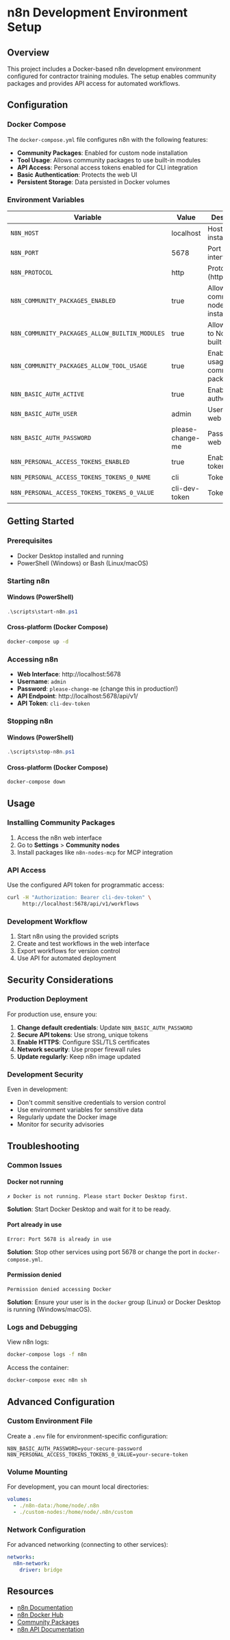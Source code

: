 # n8n Development Environment Setup

## Overview

This project includes a Docker-based n8n development environment configured for contractor training modules. The setup enables community packages and provides API access for automated workflows.

## Configuration

### Docker Compose

The `docker-compose.yml` file configures n8n with the following features:

- **Community Packages**: Enabled for custom node installation
- **Tool Usage**: Allows community packages to use built-in modules
- **API Access**: Personal access tokens enabled for CLI integration
- **Basic Authentication**: Protects the web UI
- **Persistent Storage**: Data persisted in Docker volumes

### Environment Variables

| Variable | Value | Description |
|----------|--------|-------------|
| `N8N_HOST` | localhost | Host for n8n instance |
| `N8N_PORT` | 5678 | Port for web interface |
| `N8N_PROTOCOL` | http | Protocol (http/https) |
| `N8N_COMMUNITY_PACKAGES_ENABLED` | true | Allow community node installation |
| `N8N_COMMUNITY_PACKAGES_ALLOW_BUILTIN_MODULES` | true | Allow access to Node.js built-ins |
| `N8N_COMMUNITY_PACKAGES_ALLOW_TOOL_USAGE` | true | Enable tool usage in community packages |
| `N8N_BASIC_AUTH_ACTIVE` | true | Enable basic authentication |
| `N8N_BASIC_AUTH_USER` | admin | Username for web UI |
| `N8N_BASIC_AUTH_PASSWORD` | please-change-me | Password for web UI |
| `N8N_PERSONAL_ACCESS_TOKENS_ENABLED` | true | Enable API tokens |
| `N8N_PERSONAL_ACCESS_TOKENS_TOKENS_0_NAME` | cli | Token name |
| `N8N_PERSONAL_ACCESS_TOKENS_TOKENS_0_VALUE` | cli-dev-token | Token value |

## Getting Started

### Prerequisites

- Docker Desktop installed and running
- PowerShell (Windows) or Bash (Linux/macOS)

### Starting n8n

#### Windows (PowerShell)
```powershell
.\scripts\start-n8n.ps1
```

#### Cross-platform (Docker Compose)
```bash
docker-compose up -d
```

### Accessing n8n

- **Web Interface**: http://localhost:5678
- **Username**: `admin`
- **Password**: `please-change-me` (change this in production!)
- **API Endpoint**: http://localhost:5678/api/v1/
- **API Token**: `cli-dev-token`

### Stopping n8n

#### Windows (PowerShell)
```powershell
.\scripts\stop-n8n.ps1
```

#### Cross-platform (Docker Compose)
```bash
docker-compose down
```

## Usage

### Installing Community Packages

1. Access the n8n web interface
2. Go to **Settings** > **Community nodes**
3. Install packages like `n8n-nodes-mcp` for MCP integration

### API Access

Use the configured API token for programmatic access:

```bash
curl -H "Authorization: Bearer cli-dev-token" \
     http://localhost:5678/api/v1/workflows
```

### Development Workflow

1. Start n8n using the provided scripts
2. Create and test workflows in the web interface
3. Export workflows for version control
4. Use API for automated deployment

## Security Considerations

### Production Deployment

For production use, ensure you:

1. **Change default credentials**: Update `N8N_BASIC_AUTH_PASSWORD`
2. **Secure API tokens**: Use strong, unique tokens
3. **Enable HTTPS**: Configure SSL/TLS certificates
4. **Network security**: Use proper firewall rules
5. **Update regularly**: Keep n8n image updated

### Development Security

Even in development:

- Don't commit sensitive credentials to version control
- Use environment variables for sensitive data
- Regularly update the Docker image
- Monitor for security advisories

## Troubleshooting

### Common Issues

#### Docker not running
```
✗ Docker is not running. Please start Docker Desktop first.
```
**Solution**: Start Docker Desktop and wait for it to be ready.

#### Port already in use
```
Error: Port 5678 is already in use
```
**Solution**: Stop other services using port 5678 or change the port in `docker-compose.yml`.

#### Permission denied
```
Permission denied accessing Docker
```
**Solution**: Ensure your user is in the `docker` group (Linux) or Docker Desktop is running (Windows/macOS).

### Logs and Debugging

View n8n logs:
```bash
docker-compose logs -f n8n
```

Access the container:
```bash
docker-compose exec n8n sh
```

## Advanced Configuration

### Custom Environment File

Create a `.env` file for environment-specific configuration:

```env
N8N_BASIC_AUTH_PASSWORD=your-secure-password
N8N_PERSONAL_ACCESS_TOKENS_TOKENS_0_VALUE=your-secure-token
```

### Volume Mounting

For development, you can mount local directories:

```yaml
volumes:
  - ./n8n-data:/home/node/.n8n
  - ./custom-nodes:/home/node/.n8n/custom
```

### Network Configuration

For advanced networking (connecting to other services):

```yaml
networks:
  n8n-network:
    driver: bridge
```

## Resources

- [n8n Documentation](https://docs.n8n.io/)
- [n8n Docker Hub](https://hub.docker.com/r/n8nio/n8n)
- [Community Packages](https://www.npmjs.com/search?q=n8n-nodes)
- [n8n API Documentation](https://docs.n8n.io/api/)
